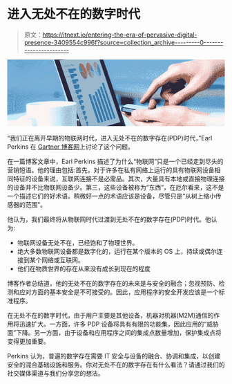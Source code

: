 # 进入无处不在的数字时代

> 原文：<https://itnext.io/entering-the-era-of-pervasive-digital-presence-3409554c996f?source=collection_archive---------0----------------------->

![](img/1c1baa8a63cb69a612728c15bbae77b1.png)

“我们正在离开早期的物联网时代，进入无处不在的数字存在(PDP)时代，”Earl Perkins 在 [Gartner 博客网](http://blogs.gartner.com/earl-perkins/2016/02/01/whats-next-after-the-internet-of-things/)上讨论了这个问题。

在一篇博客文章中，Earl Perkins 描述了为什么“物联网”只是一个已经走到尽头的营销短语。他的理由包括:首先，对于许多在私有网络上运行的具有物联网设备相同特征的设备来说，互联网连接不是必需品。其次，大量具有本地或直接物理连接的设备并不比物联网设备少。第三，这些设备被称为“东西”，在厄尔看来，这不是一个描述它们的好术语。稍微好一点的术语应该是设备，尽管只是“从树上缩小传感器的范围”。

他认为，我们最终将从物联网时代过渡到无处不在的数字存在(PDP)时代。他认为:

*   物联网设备无处不在，已经饱和了物理世界。
*   绝大多数物联网设备都是数字化的，运行在某个版本的 OS 上，持续或偶尔连接到某个网络或互联网。
*   他们在物质世界的存在从来没有成长到现在的程度

博客作者总结道，他的无处不在的数字存在的未来是与安全的融合；忽视预防、检测和应对方面的基本安全是不可接受的。因此，应用程序的安全开发应该是一个标准程序。

在无处不在的数字时代，由于用户主要是其他设备，机器对机器(M2M)通信的作用将迅速扩大。一方面，许多 PDP 设备将具有有限的功能集，因此应用的“威胁面”下降。另一方面，由于设备和应用程序之间的集成点数量增加，保护集成点将变得更加重要。

Perkins 认为，普遍的数字存在需要 IT 安全与设备的融合、协调和集成，以创建安全的混合基础设施和服务。你对无处不在的数字存在有什么看法？请通过我们的社交媒体渠道与我们分享您的想法。